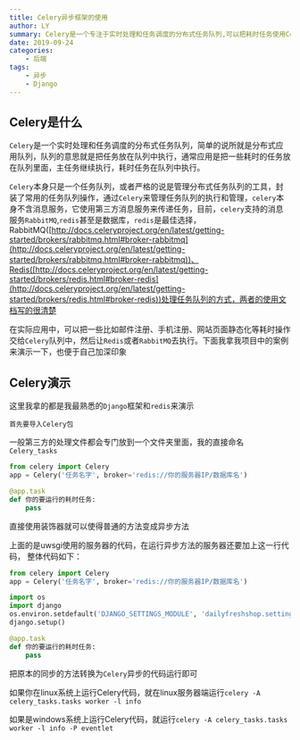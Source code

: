 ```yaml
---
title: Celery异步框架的使用
author: LY
summary: Celery是一个专注于实时处理和任务调度的分布式任务队列,可以把耗时任务使用Celery异步完成，这里记录Celery的使用方法
date: 2019-09-24
categories:
    - 后端
tags:
    - 异步
    - Django
---
```




## 	Celery是什么

​	`Celery`是一个实时处理和任务调度的分布式任务队列，简单的说所就是分布式应用队列，队列的意思就是把任务放在队列中执行，通常应用是把一些耗时的任务放在队列里面，主任务继续执行，耗时任务在队列中执行。



​	`Celery`本身只是一个任务队列，或者严格的说是管理分布式任务队列的工具，封装了常用的任务队列操作，通过`Celery`来管理任务队列的执行和管理，`celery`本身不含消息服务，它使用第三方消息服务来传递任务，目前，`celery`支持的消息服务`RabbitMQ`,`redis`甚至是数据库，`redis`是最佳选择，RabbitMQ([http://docs.celeryproject.org/en/latest/getting-started/brokers/rabbitmq.html#broker-rabbitmq](http://docs.celeryproject.org/en/latest/getting-started/brokers/rabbitmq.html#broker-rabbitmq))、Redis([http://docs.celeryproject.org/en/latest/getting-started/brokers/redis.html#broker-redis](http://docs.celeryproject.org/en/latest/getting-started/brokers/redis.html#broker-redis))处理任务队列的方式，两者的使用文档写的很清楚

​	在实际应用中，可以把一些比如邮件注册、手机注册、网站页面静态化等耗时操作交给`Celery`队列中，然后让`Redis`或者`RabbitMQ`去执行。下面我拿我项目中的案例来演示一下，也便于自己加深印象

## Celery演示

这里我拿的都是我最熟悉的`Django`框架和`redis`来演示

`首先要导入Celery包`

一般第三方的处理文件都会专门放到一个文件夹里面，我的直接命名`Celery_tasks`

```python
from celery import Celery
app = Celery('任务名字', broker='redis://你的服务器IP/数据库名')

@app.task
def 你的要运行的耗时任务:
    pass
```

直接使用装饰器就可以使得普通的方法变成异步方法

上面的是uwsgi使用的服务器的代码，在运行异步方法的服务器还要加上这一行代码， 整体代码如下：

```python
from celery import Celery
app = Celery('任务名字', broker='redis://你的服务器IP/数据库名')

import os
import django
os.environ.setdefault('DJANGO_SETTINGS_MODULE', 'dailyfreshshop.settings')	#dailyfreshshop是我的项目名
django.setup()

@app.task
def 你的要运行的耗时任务:
    pass
```

把原本的同步的方法转换为`Celery`异步的代码运行即可



如果你在linux系统上运行Celery代码，就在linux服务器端运行`celery -A celery_tasks.tasks worker -l info `

如果是windows系统上运行Celery代码，就运行`celery -A celery_tasks.tasks worker -l info -P eventlet`

